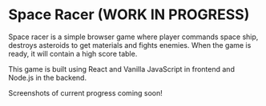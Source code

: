 # Space Racer (WORK IN PROGRESS)

Space racer is a simple browser game where player commands space ship, destroys asteroids to get materials
and fights enemies. When the game is ready, it will contain a high score table.

This game is built using React and Vanilla JavaScript in frontend and Node.js in the backend.

Screenshots of current progress coming soon!
